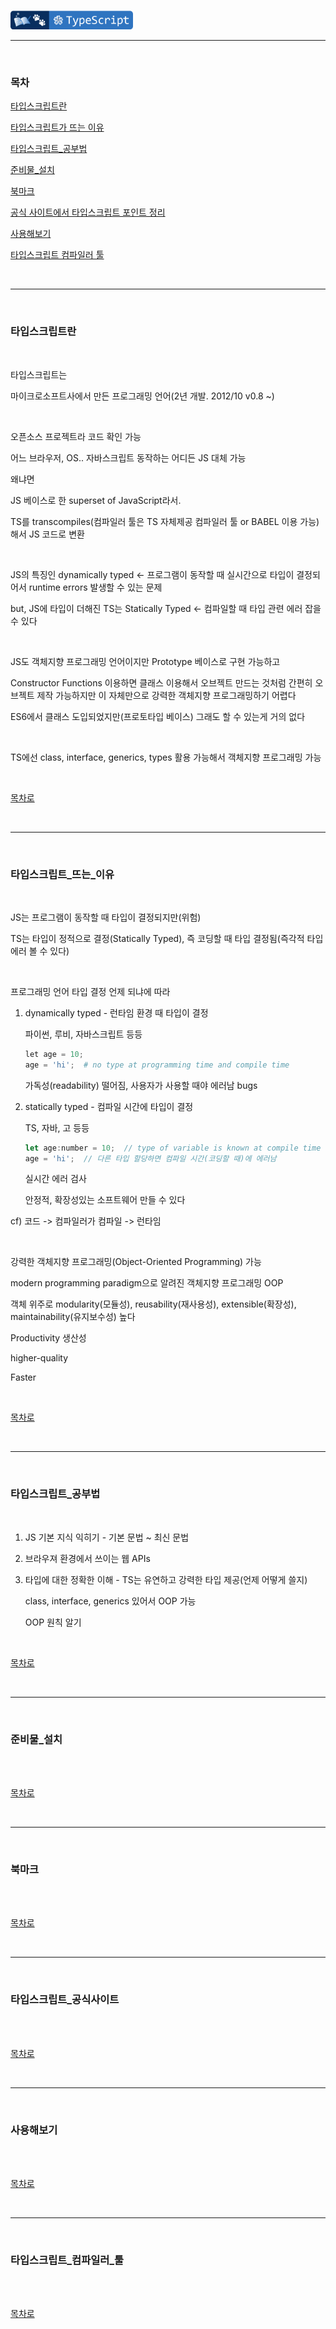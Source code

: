 <br />

<a href="https://github.com/seol-yu/TIL/tree/master/TypeScript/TS_OOP" target="_blank"><img src="https://github.com/seol-yu/TIL/blob/master/images/typescript-badge-logo.png?raw=true" height=30 /></a>
<br />

---

<br />

### 목차

[타입스크립트란](#타입스크립트란)

[타입스크립트가 뜨는 이유](#타입스크립트_뜨는_이유)

[타입스크립트_공부법](#타입스크립트_공부법)

[준비물_설치](#준비물_설치)

[북마크](#북마크)

[공식 사이트에서 타입스크립트 포인트 정리](#타입스크립트_공식사이트)

[사용해보기](#사용해보기)

[타입스크립트 컴파일러 툴](#타입스크립트_컴파일러_툴)

<br />

---

<br />

### 타입스크립트란

<br />

타입스크립트는

마이크로소프트사에서 만든 프로그래밍 언어(2년 개발. 2012/10 v0.8 ~)

<br />

 오픈소스 프로젝트라 코드 확인 가능

어느 브라우저, OS.. 자바스크립트 동작하는 어디든 JS 대체 가능

왜냐면

 JS 베이스로 한 superset of JavaScript라서.

TS를 transcompiles(컴파일러 툴은 TS 자체제공 컴파일러 툴 or BABEL 이용 가능) 해서 JS 코드로 변환

<br />

JS의 특징인 dynamically typed <- 프로그램이 동작할 때 실시간으로 타입이 결정되어서  runtime errors 발생할 수 있는 문제

but, JS에 타입이 더해진 TS는 Statically Typed <- 컴파일할 때 타입 관련 에러 잡을 수 있다

<br />

JS도 객체지향 프로그래밍 언어이지만 Prototype 베이스로 구현 가능하고

Constructor Functions 이용하면 클래스 이용해서 오브젝트 만드는 것처럼 간편히 오브젝트 제작 가능하지만 이 자체만으로 강력한 객체지향 프로그래밍하기 어렵다

ES6에서 클래스 도입되었지만(프로토타입 베이스) 그래도 할 수 있는게 거의 없다

<br />

TS에선 class, interface, generics, types 활용 가능해서 객체지향 프로그래밍 가능

<br />

[목차로](#목차)

<br />

---

<br />

### 타입스크립트_뜨는_이유

<br />

JS는 프로그램이 동작할 때 타입이 결정되지만(위험)

TS는 타입이 정적으로 결정(Statically Typed), 즉 코딩할 때 타입 결정됨(즉각적 타입 에러 볼 수 있다)

<br />

프로그래밍 언어 타입 결정 언제 되냐에 따라

1. dynamically typed - 런타임 환경 때 타입이 결정

   파이썬, 루비, 자바스크립트 등등

   ```python
   let age = 10;
   age = 'hi';  # no type at programming time and compile time
   ```

   가독성(readability) 떨어짐, 사용자가 사용할 때야 에러남 bugs

2. statically typed - 컴파일 시간에 타입이 결정

   TS, 자바, 고 등등

   ```javascript
   let age:number = 10;  // type of variable is known at compile time
   age = 'hi';  // 다른 타입 할당하면 컴파일 시간(코딩할 때)에 에러남
   ```

   실시간 에러 검사

   안정적, 확장성있는 소프트웨어 만들 수 있다

cf) 코드 -> 컴파일러가 컴파일 -> 런타임

<br />

강력한 객체지향 프로그래밍(Object-Oriented Programming) 가능

modern programming paradigm으로 알려진 객체지향 프로그래밍 OOP

객체 위주로 modularity(모듈성), reusability(재사용성), extensible(확장성), maintainability(유지보수성) 높다

Productivity 생산성

higher-quality

Faster

<br />

[목차로](#목차)

<br />

---

<br />

### 타입스크립트_공부법

<br />

1. JS 기본 지식 익히기 - 기본 문법 ~ 최신 문법

2. 브라우져 환경에서 쓰이는 웹 APIs

3. 타입에 대한 정확한 이해 - TS는 유연하고 강력한 타입 제공(언제 어떻게 쓸지)

   class, interface, generics 있어서 OOP 가능

   OOP 원칙 알기

<br />

[목차로](#목차)

<br />

---

<br />

### 준비물_설치

<br />



<br />

[목차로](#목차)

<br />

---

<br />

### 북마크

<br />



<br />

[목차로](#목차)

<br />

---

<br />

### 타입스크립트_공식사이트

<br />



<br />

[목차로](#목차)

<br />

---

<br />

### 사용해보기

<br />



<br />

[목차로](#목차)

<br />

---

<br />

### 타입스크립트_컴파일러_툴

<br />



<br />

[목차로](#목차)

<br />

